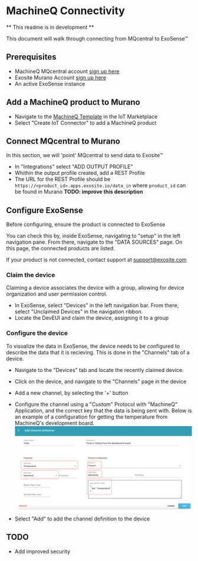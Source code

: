 # MachineQ Connectivity

** This readme is in development ** 

This document will walk through connecting from MQcentral to ExoSense&trade;

## Prerequisites
- MachineQ MQcentral account [sign up here](https://mqcentral.machineq.net)
- Exosite Murano Account [sign up here](https://info.exosite.com/platform-sign-up)
- An active ExoSense instance

## Add a MachineQ product to Murano
- Navigate to the [MachineQ Template](https://www.exosite.io/business/exchange/catalog/component/5d790820c07390a50a8ae1f6) in the IoT Marketplace
- Select "Create IoT Connector" to add a MachineQ product

## Connect MQcentral to Murano
In this section, we will 'point' MQcentral to send data to Exosite&trade;

- In "Integrations" select "ADD OUTPUT PROFILE"
- Whithin the output profile created, add a REST Profile
- The URL for the REST Profile should be ```https://<product_id>.apps.exosite.io/data_in``` where ```product_id``` can be found in Murano **TODO: improve this description**

## Configure ExoSense
Before configuring, ensure the product is connected to ExoSense

You can check this by, inside ExoSense, navigating to "setup" in the left navigation pane. From there, navigate to the "DATA SOURCES" page. On this page, the connected products are listed.

If your product is not connected, contact support at support@exosite.com

### Claim the device
Claiming a device associates the device with a group, allowing for device organization and user permission control.

- In ExoSense, select "Devices" in the left navigation bar. From there, select "Unclaimed Devices" in the navigation ribbon.
- Locate the DevEUI and claim the device, assigning it to a group

### Configure the device
To visualize the data in ExoSense, the device needs to be configured to describe the data that it is recieving. This is done in the "Channels" tab of a device.

- Navigate to the "Devices" tab and locate the recently claimed device.
- Click on the device, and navigate to the "Channels" page in the device
- Add a new channel, by selecting the '+' button
- Configure the channel using a "Custom" Protocol with "MachineQ" Application, and the correct key that the data is being sent with. Below is an example of a configuration for getting the temperature from MachineQ's development board.
![image](assets/ChannelDefinition.png)

- Select "Add" to add the channel definition to the device

## TODO
- Add improved security

